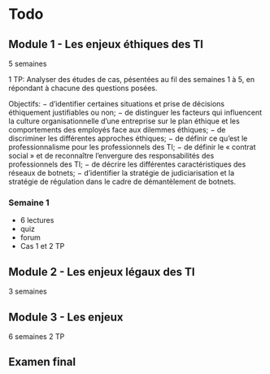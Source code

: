 # Todo

## Module 1 - Les enjeux éthiques des TI
5 semaines

1 TP:
Analyser des études de cas, pésentées au fil des semaines 1 à 5, en répondant à chacune des questions posées.

Objectifs:
− d’identifier certaines situations et prise de décisions éthiquement justifiables ou non;
− de distinguer les facteurs qui influencent la culture organisationnelle d’une entreprise sur le plan éthique et les comportements des employés face aux dilemmes éthiques;
− de discriminer les différentes approches éthiques;
− de définir ce qu’est le professionnalisme pour les professionnels des TI;
− de définir le « contrat social » et de reconnaître l’envergure des responsabilités des
professionnels des TI;
− de décrire les différentes caractéristiques des réseaux de botnets;
− d’identifier la stratégie de judiciarisation et la stratégie de régulation dans le cadre de démantèlement de botnets.

### Semaine 1

- 6 lectures
- quiz
- forum
- Cas 1 et 2 TP

## Module 2 - Les enjeux légaux des TI
3 semaines

## Module 3 - Les enjeux
6 semaines
2 TP

## Examen final
